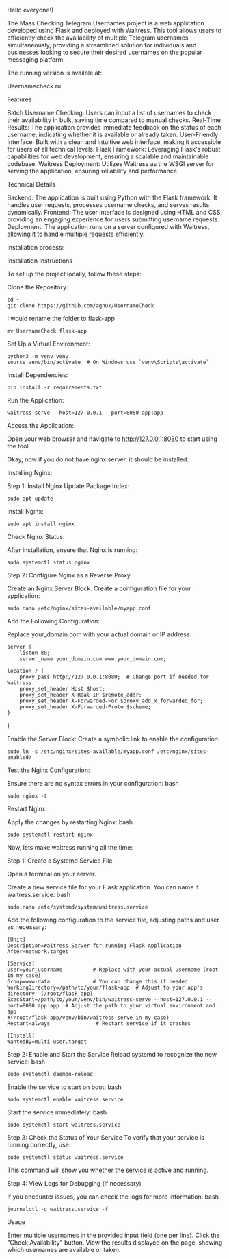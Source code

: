 Hello everyone!)

The Mass Checking Telegram Usernames project is a web application developed using Flask and deployed with Waitress. This tool allows users to efficiently check the availability of multiple Telegram usernames simultaneously, providing a streamlined solution for individuals and businesses looking to secure their desired usernames on the popular messaging platform.

The running version is availble at:

Usernamecheck.ru

Features

Batch Username Checking: Users can input a list of usernames to check their availability in bulk, saving time compared to manual checks.
Real-Time Results: The application provides immediate feedback on the status of each username, indicating whether it is available or already taken.
User-Friendly Interface: Built with a clean and intuitive web interface, making it accessible for users of all technical levels.
Flask Framework: Leveraging Flask's robust capabilities for web development, ensuring a scalable and maintainable codebase.
Waitress Deployment: Utilizes Waitress as the WSGI server for serving the application, ensuring reliability and performance.

Technical Details

Backend: The application is built using Python with the Flask framework. It handles user requests, processes username checks, and serves results dynamically.
Frontend: The user interface is designed using HTML and CSS, providing an engaging experience for users submitting username requests.
Deployment: The application runs on a server configured with Waitress, allowing it to handle multiple requests efficiently.

Installation process:

Installation Instructions

To set up the project locally, follow these steps:

Clone the Repository:


    cd ~
    git clone https://github.com/agnuk/UsernameCheck

I would rename the folder to flask-app   

    mv UsernameCheck flask-app

Set Up a Virtual Environment:


    python3 -m venv venv
    source venv/bin/activate  # On Windows use `venv\Scripts\activate`


Install Dependencies:

    pip install -r requirements.txt

Run the Application:



    waitress-serve --host=127.0.0.1 --port=8080 app:app

Access the Application:

Open your web browser and navigate to http://127.0.0.1:8080 to start using the tool.

Okay, now if you do not have nginx server, it should be installed:


Installing Nginx:

Step 1: Install Nginx
Update Package Index:

    sudo apt update

Install Nginx:

    sudo apt install nginx

Check Nginx Status:

After installation, ensure that Nginx is running:


    sudo systemctl status nginx

Step 2: Configure Nginx as a Reverse Proxy

Create an Nginx Server Block:
Create a configuration file for your application:


    sudo nano /etc/nginx/sites-available/myapp.conf

Add the Following Configuration:

Replace your_domain.com with your actual domain or IP address:



    server {
        listen 80;
        server_name your_domain.com www.your_domain.com;

    location / {
        proxy_pass http://127.0.0.1:8080;  # Change port if needed for Waitress
        proxy_set_header Host $host;
        proxy_set_header X-Real-IP $remote_addr;
        proxy_set_header X-Forwarded-For $proxy_add_x_forwarded_for;
        proxy_set_header X-Forwarded-Proto $scheme;
    }
}

Enable the Server Block:
Create a symbolic link to enable the configuration:

    sudo ln -s /etc/nginx/sites-available/myapp.conf /etc/nginx/sites-enabled/

Test the Nginx Configuration:

Ensure there are no syntax errors in your configuration:
bash

    sudo nginx -t

Restart Nginx:

Apply the changes by restarting Nginx:
bash

    sudo systemctl restart nginx


Now, lets make waitress running all the time:

Step 1: Create a Systemd Service File

Open a terminal on your server.

Create a new service file for your Flask application. You can name it waitress.service:
bash

    sudo nano /etc/systemd/system/waitress.service

Add the following configuration to the service file, adjusting paths and user as necessary:


    [Unit]
    Description=Waitress Server for running Flask Application
    After=network.target

    [Service]
    User=your_username          # Replace with your actual username (root in my case)
    Group=www-data              # You can change this if needed
    WorkingDirectory=/path/to/your/flask-app  # Adjust to your app's directory  (/root/flask-app)
    ExecStart=/path/to/your/venv/bin/waitress-serve --host=127.0.0.1 --port=8080 app:app  # Adjust the path to your virtual environment and app
    #(/root/flask-app/venv/bin/waitress-serve in my case)
    Restart=always               # Restart service if it crashes

    [Install]
    WantedBy=multi-user.target




Step 2: Enable and Start the Service
Reload systemd to recognize the new service:
bash

    sudo systemctl daemon-reload

Enable the service to start on boot:
bash

    sudo systemctl enable waitress.service

Start the service immediately:
bash

    sudo systemctl start waitress.service


Step 3: Check the Status of Your Service
To verify that your service is running correctly, use:


    sudo systemctl status waitress.service

This command will show you whether the service is active and running.

Step 4: View Logs for Debugging (if necessary)

If you encounter issues, you can check the logs for more information:
bash

    journalctl -u waitress.service -f


Usage

Enter multiple usernames in the provided input field (one per line).
Click the "Check Availability" button.
View the results displayed on the page, showing which usernames are available or taken.
